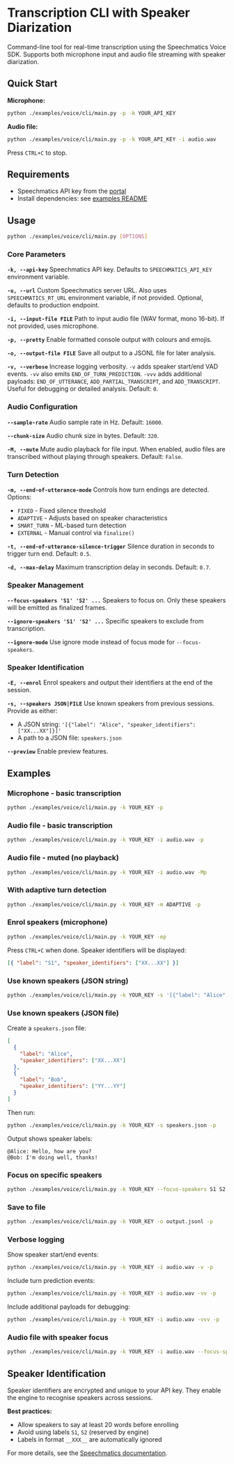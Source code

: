 # Transcription CLI with Speaker Diarization

Command-line tool for real-time transcription using the Speechmatics Voice SDK. Supports both microphone input and audio file streaming with speaker diarization.

## Quick Start

**Microphone:**

```bash
python ./examples/voice/cli/main.py -p -k YOUR_API_KEY
```

**Audio file:**

```bash
python ./examples/voice/cli/main.py -p -k YOUR_API_KEY -i audio.wav
```

Press `CTRL+C` to stop.

## Requirements

- Speechmatics API key from the [portal](https://portal.speechmatics.com/)
- Install dependencies: see [examples README](../README.md)

## Usage

```bash
python ./examples/voice/cli/main.py [OPTIONS]
```

### Core Parameters

**`-k, --api-key`**
Speechmatics API key. Defaults to `SPEECHMATICS_API_KEY` environment variable.

**`-u, --url`**
Custom Speechmatics server URL. Also uses `SPEECHMATICS_RT_URL` environment variable, if not provided. Optional, defaults to production endpoint.

**`-i, --input-file FILE`**
Path to input audio file (WAV format, mono 16-bit). If not provided, uses microphone.

**`-p, --pretty`**
Enable formatted console output with colours and emojis.

**`-o, --output-file FILE`**
Save all output to a JSONL file for later analysis.

**`-v, --verbose`**
Increase logging verbosity. `-v` adds speaker start/end VAD events. `-vv` also emits `END_OF_TURN_PREDICTION`. `-vvv` adds additional payloads: `END_OF_UTTERANCE`, `ADD_PARTIAL_TRANSCRIPT`, and `ADD_TRANSCRIPT`. Useful for debugging or detailed analysis. Default: `0`.

### Audio Configuration

**`--sample-rate`**
Audio sample rate in Hz. Default: `16000`.

**`--chunk-size`**
Audio chunk size in bytes. Default: `320`.

**`-M, --mute`**
Mute audio playback for file input. When enabled, audio files are transcribed without playing through speakers. Default: `False`.

### Turn Detection

**`-m, --end-of-utterance-mode`**
Controls how turn endings are detected. Options:

- `FIXED` - Fixed silence threshold
- `ADAPTIVE` - Adjusts based on speaker characteristics
- `SMART_TURN` - ML-based turn detection
- `EXTERNAL` - Manual control via `finalize()`

**`-t, --end-of-utterance-silence-trigger`**
Silence duration in seconds to trigger turn end. Default: `0.5`.

**`-d, --max-delay`**
Maximum transcription delay in seconds. Default: `0.7`.

### Speaker Management

**`--focus-speakers 'S1' 'S2' ...`**
Speakers to focus on. Only these speakers will be emitted as finalized frames.

**`--ignore-speakers 'S1' 'S2' ...`**
Specific speakers to exclude from transcription.

**`--ignore-mode`**
Use ignore mode instead of focus mode for `--focus-speakers`.

### Speaker Identification

**`-E, --enrol`**
Enrol speakers and output their identifiers at the end of the session.

**`-s, --speakers JSON|FILE`**
Use known speakers from previous sessions. Provide as either:

- A JSON string: `'[{"label": "Alice", "speaker_identifiers": ["XX...XX"]}]'`
- A path to a JSON file: `speakers.json`

**`--preview`**
Enable preview features.

## Examples

### Microphone - basic transcription

```bash
python ./examples/voice/cli/main.py -k YOUR_KEY -p
```

### Audio file - basic transcription

```bash
python ./examples/voice/cli/main.py -k YOUR_KEY -i audio.wav -p
```

### Audio file - muted (no playback)

```bash
python ./examples/voice/cli/main.py -k YOUR_KEY -i audio.wav -Mp
```

### With adaptive turn detection

```bash
python ./examples/voice/cli/main.py -k YOUR_KEY -m ADAPTIVE -p
```

### Enrol speakers (microphone)

```bash
python ./examples/voice/cli/main.py -k YOUR_KEY -ep
```

Press `CTRL+C` when done. Speaker identifiers will be displayed:

```json
[{ "label": "S1", "speaker_identifiers": ["XX...XX"] }]
```

### Use known speakers (JSON string)

```bash
python ./examples/voice/cli/main.py -k YOUR_KEY -s '[{"label": "Alice", "speaker_identifiers": ["XX...XX"]}]' -p
```

### Use known speakers (JSON file)

Create a `speakers.json` file:

```json
[
  {
    "label": "Alice",
    "speaker_identifiers": ["XX...XX"]
  },
  {
    "label": "Bob",
    "speaker_identifiers": ["YY...YY"]
  }
]
```

Then run:

```bash
python ./examples/voice/cli/main.py -k YOUR_KEY -s speakers.json -p
```

Output shows speaker labels:

```
@Alice: Hello, how are you?
@Bob: I'm doing well, thanks!
```

### Focus on specific speakers

```bash
python ./examples/voice/cli/main.py -k YOUR_KEY --focus-speakers S1 S2 -p
```

### Save to file

```bash
python ./examples/voice/cli/main.py -k YOUR_KEY -o output.jsonl -p
```

### Verbose logging

Show speaker start/end events:

```bash
python ./examples/voice/cli/main.py -k YOUR_KEY -i audio.wav -v -p
```

Include turn prediction events:

```bash
python ./examples/voice/cli/main.py -k YOUR_KEY -i audio.wav -vv -p
```

Include additional payloads for debugging:

```bash
python ./examples/voice/cli/main.py -k YOUR_KEY -i audio.wav -vvv -p
```

### Audio file with speaker focus

```bash
python ./examples/voice/cli/main.py -k YOUR_KEY -i audio.wav --focus-speakers S2 -p
```

## Speaker Identification

Speaker identifiers are encrypted and unique to your API key. They enable the engine to recognise speakers across sessions.

**Best practices:**

- Allow speakers to say at least 20 words before enrolling
- Avoid using labels `S1`, `S2` (reserved by engine)
- Labels in format `__XXX__` are automatically ignored

For more details, see the [Speechmatics documentation](https://docs.speechmatics.com/speech-to-text/realtime/realtime-speaker-identification).
